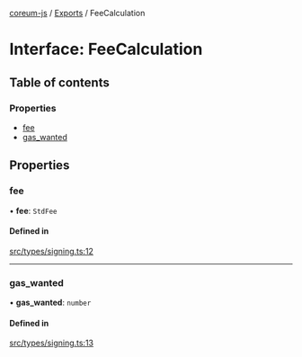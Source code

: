 [coreum-js](../README.md) / [Exports](../modules.md) / FeeCalculation

# Interface: FeeCalculation

## Table of contents

### Properties

- [fee](FeeCalculation.md#fee)
- [gas\_wanted](FeeCalculation.md#gas_wanted)

## Properties

### fee

• **fee**: `StdFee`

#### Defined in

[src/types/signing.ts:12](https://github.com/CooperFoundation/coreum-js/blob/1aa4fb5/src/types/signing.ts#L12)

___

### gas\_wanted

• **gas\_wanted**: `number`

#### Defined in

[src/types/signing.ts:13](https://github.com/CooperFoundation/coreum-js/blob/1aa4fb5/src/types/signing.ts#L13)
